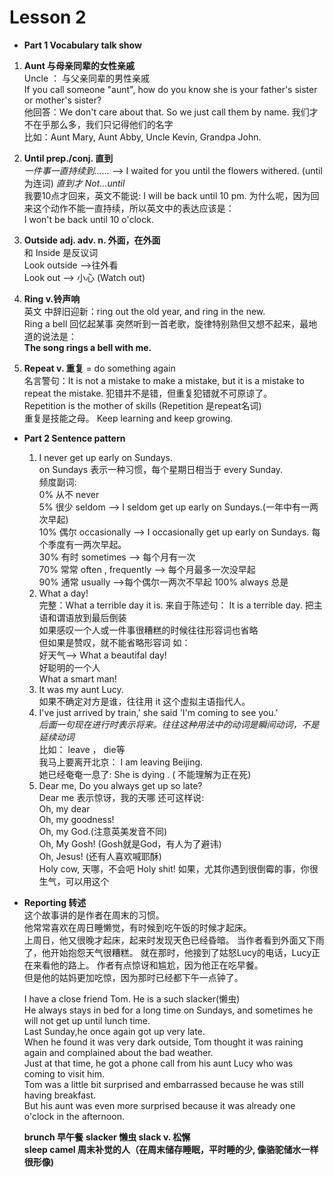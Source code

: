 # Lesson 2

- **Part 1  Vocabulary talk show**  

1. **Aunt 与母亲同辈的女性亲戚**  
Uncle ： 与父亲同辈的男性亲戚  
If you call someone "aunt", how do you know she is your father's sister or mother's sister?  
他回答：We don't care about that. So we just call them by name. 我们才不在乎那么多，我们只记得他们的名字  
比如：Aunt Mary, Aunt Abby, Uncle Kevin, Grandpa John.
2. **Until prep./conj. 直到**  
*一件事一直持续到......*  --> I waited for you until the flowers withered. (until 为连词)
 *直到才 Not...until*  
 我要10点才回来，英文不能说: I will be back until 10 pm. 为什么呢，因为回来这个动作不能一直持续，所以英文中的表达应该是：  
 I won't be back until 10 o'clock.

3. **Outside adj. adv. n. 外面，在外面**  
 和 Inside 是反议词  
 Look outside -->往外看  
 Look out --> 小心   (Watch out)
4. **Ring  v.铃声响**  
 英文 中辞旧迎新：ring out the old year, and ring in the new.  
 Ring a bell 回忆起某事
 突然听到一首老歌，旋律特别熟但又想不起来，最地道的说法是：  
 **The song rings a bell with me.**
5. **Repeat v. 重复** = do something again  
名言警句：It is not a mistake to make a mistake, but it is a mistake to repeat the mistake. 犯错并不是错，但重复犯错就不可原谅了。  
Repetition is the mother of skills (Repetition 是repeat名词)  
重复是技能之母。
Keep learning and keep growing.

- **Part 2  Sentence  pattern**

  1. I never get up early on Sundays.  
  on Sundays  表示一种习惯，每个星期日相当于 every Sunday.  
  频度副词:  
  0%    从不   never  
  5%    很少  seldom   --> I seldom get up early on Sundays.(一年中有一两次早起)   
  10% 偶尔  occasionally  —> I occasionally get up early on Sundays. 每个季度有一两次早起。  
  30%  有时  sometimes -->  每个月有一次  
  70% 常常  often , frequently --> 每个月最多一次没早起  
  90% 通常 usually -->每个偶尔一两次不早起
  100%  always 总是
  2. What a day!   
  完整：What a terrible day it is. 来自于陈述句： It is a terrible day. 把主语和谓语放到最后倒装  
  如果感叹一个人或一件事很糟糕的时候往往形容词也省略  
  但如果是赞叹，就不能省略形容词  如：  
  好天气--> What a beautifal day!  
  好聪明的一个人  
  What a smart man! 
  3. It was my aunt Lucy.  
  如果不确定对方是谁，往往用 it 这个虚拟主语指代人。
  4. I've just arrived by train,' she said 'I'm coming to see you.'  
  *后面一句现在进行时表示将来。往往这种用法中的动词是瞬间动词，不是延续动词*  
  比如： leave ， die等   
  我马上要离开北京： I am leaving Beijing.  
  她已经奄奄一息了:  She is dying . ( 不能理解为正在死)
  5. Dear me, Do you always get up so late?  
Dear me 表示惊讶，我的天哪 还可这样说:  
Oh, my dear   
Oh, my goodness!  
Oh, my God.(注意英美发音不同)  
Oh, My Gosh! (Gosh就是God，有人为了避讳)  
Oh, Jesus!  (还有人喜欢喊耶酥)  
Holy cow, 天哪，不会吧
Holy shit!  如果，尤其你遇到很倒霉的事，你很生气，可以用这个
- **Reporting 转述**    
    这个故事讲的是作者在周末的习惯。  
    他常常喜欢在周日睡懒觉，有时候到吃午饭的时候才起床。  
    上周日，他又很晚才起床，起来时发现天色已经昏暗。
    当作者看到外面又下雨了，他开始抱怨天气很糟糕。
    就在那时，他接到了姑怒Lucy的电话，Lucy正在来看他的路上。
    作者有点惊讶和尴尬，因为他正在吃早餐。  
    但是他的姑妈更加吃惊，因为那时已经都下午一点钟了。  

    I have a close friend Tom.  He is a  such slacker(懒虫)  
    He always stays in bed for a long time on Sundays, and sometimes he will not get up until lunch time.  
    Last Sunday,he once again got up very late.  
    When he found it was very dark outside, Tom thought it was raining again and complained about the bad weather.  
    Just at that time, he got a phone call from his aunt Lucy who was coming to visit him.  
    Tom was a little bit surprised and embarrassed because he was still having breakfast.  
    But his aunt was even more surprised because it was already one o'clock in the afternoon.  

    **brunch 早午餐**
    **slacker 懒虫   slack v. 松懈**  
    **sleep camel 周末补觉的人（在周末储存睡眠，平时睡的少, 像骆驼储水一样很形像)**  

